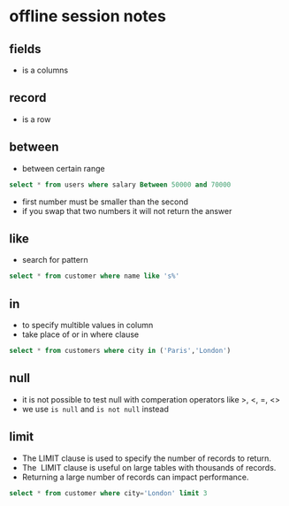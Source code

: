 # offline session notes
## fields
- is a columns 
## record
- is a row
## between 
- between certain range
```sql
select * from users where salary Between 50000 and 70000
```
- first number must be smaller than the second 
- if you swap that two numbers it will not return the answer
## like
- search for pattern
```sql
select * from customer where name like 's%'
```
## in
- to specify multible values in column
- take place of or in where clause
```sql
select * from customers where city in ('Paris','London')
```
## null 
- it is not possible to test null with comperation operators like >, <, =, <>
- we use `is null` and `is not null` instead
## limit
- The LIMIT clause is used to specify the number of records to return.
- The  LIMIT clause is useful on large tables with thousands of records. 
- Returning a large number of records can impact performance.
```sql
select * from customer where city='London' limit 3
```
